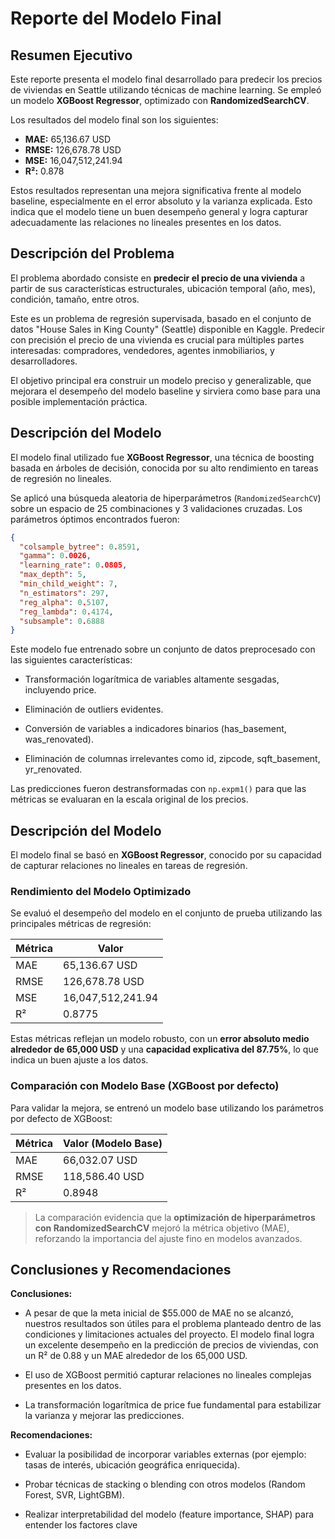 # Reporte del Modelo Final

## Resumen Ejecutivo

Este reporte presenta el modelo final desarrollado para predecir los precios de viviendas en Seattle utilizando técnicas de machine learning. Se empleó un modelo **XGBoost Regressor**, optimizado con **RandomizedSearchCV**.

Los resultados del modelo final son los siguientes:

- **MAE:** 65,136.67 USD  
- **RMSE:** 126,678.78 USD  
- **MSE:** 16,047,512,241.94  
- **R²:** 0.878

Estos resultados representan una mejora significativa frente al modelo baseline, especialmente en el error absoluto y la varianza explicada. Esto indica que el modelo tiene un buen desempeño general y logra capturar adecuadamente las relaciones no lineales presentes en los datos.

## Descripción del Problema

El problema abordado consiste en **predecir el precio de una vivienda** a partir de sus características estructurales, ubicación temporal (año, mes), condición, tamaño, entre otros. 

Este es un problema de regresión supervisada, basado en el conjunto de datos "House Sales in King County" (Seattle) disponible en Kaggle. Predecir con precisión el precio de una vivienda es crucial para múltiples partes interesadas: compradores, vendedores, agentes inmobiliarios, y desarrolladores.

El objetivo principal era construir un modelo preciso y generalizable, que mejorara el desempeño del modelo baseline y sirviera como base para una posible implementación práctica.

## Descripción del Modelo

El modelo final utilizado fue **XGBoost Regressor**, una técnica de boosting basada en árboles de decisión, conocida por su alto rendimiento en tareas de regresión no lineales.

Se aplicó una búsqueda aleatoria de hiperparámetros (`RandomizedSearchCV`) sobre un espacio de 25 combinaciones y 3 validaciones cruzadas. Los parámetros óptimos encontrados fueron:

```json
{
  "colsample_bytree": 0.8591,
  "gamma": 0.0026,
  "learning_rate": 0.0805,
  "max_depth": 5,
  "min_child_weight": 7,
  "n_estimators": 297,
  "reg_alpha": 0.5107,
  "reg_lambda": 0.4174,
  "subsample": 0.6888
}
```

Este modelo fue entrenado sobre un conjunto de datos preprocesado con las siguientes características:

- Transformación logarítmica de variables altamente sesgadas, incluyendo price.

- Eliminación de outliers evidentes.

- Conversión de variables a indicadores binarios (has_basement, was_renovated).

- Eliminación de columnas irrelevantes como id, zipcode, sqft_basement, yr_renovated.

Las predicciones fueron destransformadas con `np.expm1()` para que las métricas se evaluaran en la escala original de los precios.

## Descripción del Modelo

El modelo final se basó en **XGBoost Regressor**, conocido por su capacidad de capturar relaciones no lineales en tareas de regresión.

### Rendimiento del Modelo Optimizado

Se evaluó el desempeño del modelo en el conjunto de prueba utilizando las principales métricas de regresión:

| Métrica | Valor               |
|---------|---------------------|
| MAE     | 65,136.67 USD       |
| RMSE    | 126,678.78 USD      |
| MSE     | 16,047,512,241.94   |
| R²      | 0.8775              |

Estas métricas reflejan un modelo robusto, con un **error absoluto medio alrededor de 65,000 USD** y una **capacidad explicativa del 87.75%**, lo que indica un buen ajuste a los datos.

### Comparación con Modelo Base (XGBoost por defecto)

Para validar la mejora, se entrenó un modelo base utilizando los parámetros por defecto de XGBoost:

| Métrica | Valor (Modelo Base) |
|---------|----------------------|
| MAE     | 66,032.07 USD        |
| RMSE    | 118,586.40 USD       |
| R²      | 0.8948               |

> La comparación evidencia que la **optimización de hiperparámetros con RandomizedSearchCV** mejoró la métrica objetivo (MAE), reforzando la importancia del ajuste fino en modelos avanzados.


## Conclusiones y Recomendaciones

**Conclusiones:**

- A pesar de que la meta inicial de $55.000 de MAE no se alcanzó, nuestros resultados son útiles para el problema planteado dentro de las condiciones y limitaciones actuales del proyecto. El modelo final logra un excelente desempeño en la predicción de precios de viviendas, con un R² de 0.88 y un MAE alrededor de los 65,000 USD.

- El uso de XGBoost permitió capturar relaciones no lineales complejas presentes en los datos.

- La transformación logarítmica de price fue fundamental para estabilizar la varianza y mejorar las predicciones.

**Recomendaciones:**

- Evaluar la posibilidad de incorporar variables externas (por ejemplo: tasas de interés, ubicación geográfica enriquecida).

- Probar técnicas de stacking o blending con otros modelos (Random Forest, SVR, LightGBM).

- Realizar interpretabilidad del modelo (feature importance, SHAP) para entender los factores clave